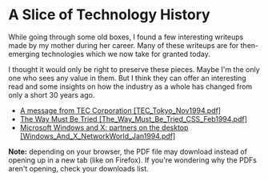 # A Slice of Technology History

While going through some old boxes, I found a few interesting writeups made by my mother during her career. Many of these writeups are for then-emerging technologies which we now take for granted today.

I thought it would only be right to preserve these pieces. Maybe I'm the only one who sees any value in them. But I think they can offer an interesting read and some insights on how the industry as a whole has changed from only a short 30 years ago.

- [A message from TEC Corporation \[TEC_Tokyo_Nov1994.pdf\]](https://kaden.sh/pdf/TEC_Tokyo_Nov1994.pdf)
- [The Way Must Be Tried \[The_Way_Must_Be_Tried_CSS_Feb1994.pdf\]](https://kaden.sh/pdf/The_Way_Must_Be_Tried_CSS_Feb1994.pdf)
- [Microsoft Windows and X: partners on the desktop \[Windows_And_X_NetworkWorld_Jan1994.pdf\]](https://kaden.sh/pdf/Windows_And_X_NetworkWorld_Jan1994.pdf)

__Note:__ depending on your browser, the PDF file may download instead of opening up in a new tab (like on Firefox). If you're wondering why the PDFs aren't opening, check your downloads list.